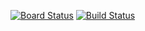 [![Board Status](https://dev.azure.com/lokesh-ALMRundown/d6106ce4-326d-4bff-9c7c-0ed6cc647499/e16a6250-f64f-4b0d-8b71-31788064735f/_apis/work/boardbadge/51c74132-9db1-4ea2-b23a-807ed4c04df8)](https://dev.azure.com/lokesh-ALMRundown/d6106ce4-326d-4bff-9c7c-0ed6cc647499/_boards/board/t/e16a6250-f64f-4b0d-8b71-31788064735f/Microsoft.RequirementCategory/)
[![Build Status](https://dev.azure.com/lokesh-ALMRundown/LokeshPOC/_apis/build/status%2FlokeshOabh.Sample-MVCapp?branchName=master)](https://dev.azure.com/lokesh-ALMRundown/LokeshPOC/_build/latest?definitionId=35&branchName=master)
